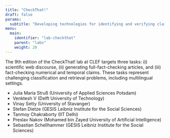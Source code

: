 ```yaml
---
title: "CheckThat!"
draft: false
params:
  subtitle: "Developing technologies for identifying and verifying claims"
menu:
  main:
    identifier: "lab-checkthat"
    parent: "labs"
    weight: 20
---
```




The 9th edition of the CheckThat! lab at CLEF targets three tasks: (i) scientific web discourse, (ii) generating full-fact-checking articles, and (iii) fact-checking numerical and temporal claims. These tasks represent challenging classification and retrieval problems, including multilingual settings.

<!--more-->

- Julia Maria Struß (University of Applied Sciences Potsdam)
- Venktesh V (Delft University of Technology)
- Vinay Setty (University of Stavanger)
- Stefan Dietze (GESIS Leibniz Institute for the Social Sciences)
- Tanmoy Chakraborty (IIT Delhi)
- Preslav Nakov (Mohamed bin Zayed University of Artificial Intelligence)
- Sebastian Schellhammer (GESIS Leibniz Institute for the Social Sciences) 
